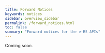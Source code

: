 ```yaml
---
title: Forward Notices
keywords: notices
sidebar: overview_sidebar
permalink: /forward_notices.html
toc: false
summary: "Forward notices for the e-RS APIs"
---
```


Coming soon.
